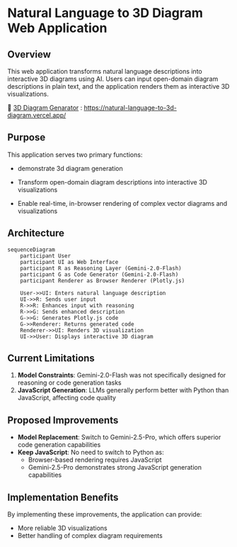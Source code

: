 # Natural Language to 3D Diagram Web Application

## Overview

This web application transforms natural language descriptions into interactive 3D diagrams using AI. Users can input open-domain diagram descriptions in plain text, and the application renders them as interactive 3D visualizations.

🔗 [3D Diagram Genarator](https://natural-language-to-3d-diagram.vercel.app/) : https://natural-language-to-3d-diagram.vercel.app/


## Purpose

This application serves two primary functions:

- demonstrate 3d diagram generation

- Transform open-domain diagram descriptions into interactive 3D visualizations
- Enable real-time, in-browser rendering of complex vector diagrams and visualizations


## Architecture

```mermaid
sequenceDiagram
    participant User
    participant UI as Web Interface
    participant R as Reasoning Layer (Gemini-2.0-Flash)
    participant G as Code Generator (Gemini-2.0-Flash)
    participant Renderer as Browser Renderer (Plotly.js)

    User->>UI: Enters natural language description
    UI->>R: Sends user input
    R->>R: Enhances input with reasoning
    R->>G: Sends enhanced description
    G->>G: Generates Plotly.js code
    G->>Renderer: Returns generated code
    Renderer->>UI: Renders 3D visualization
    UI->>User: Displays interactive 3D diagram
```

## Current Limitations

1. **Model Constraints**: Gemini-2.0-Flash was not specifically designed for reasoning or code generation tasks
2. **JavaScript Generation**: LLMs generally perform better with Python than JavaScript, affecting code quality

## Proposed Improvements

- **Model Replacement**: Switch to Gemini-2.5-Pro, which offers superior code generation capabilities
- **Keep JavaScript**: No need to switch to Python as:
  - Browser-based rendering requires JavaScript
  - Gemini-2.5-Pro demonstrates strong JavaScript generation capabilities

## Implementation Benefits

By implementing these improvements, the application can provide:
- More reliable 3D visualizations
- Better handling of complex diagram requirements